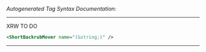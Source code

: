 _Autogenerated Tag Syntax Documentation:_

---
XRW TO DO

```xml
<ShortBackrubMover name="(&string;)" />
```



---
